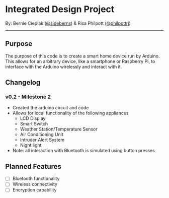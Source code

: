 # Integrated Design Project
By: Bernie Cieplak ([@sideberns](https://github.com/sideberns)) & Risa Philpott ([@philpottrj](https://github.com/philpottrj))

---

## Purpose
The purpose of this code is to create a smart home device run by Arduino.  This allows for an arbitrary device, like a smartphone or Raspberry Pi, to interface with the Arduino wirelessly and interact with it.

## Changelog

### v0.2 - Milestone 2
- Created the arduino circuit and code
- Allows for local functionality of the following appliances
	- LCD Display
	- Smart Switch
	- Weather Station/Temperature Sensor
	- Air Conditioning Unit
	- Intruder Alert System
	- Night light
- Note: all interaction with Bluetooth is simulated using button presses

## Planned Features
- [ ] Bluetooth functionality
- [ ] Wireless connectivity
- [ ] Encryption capability
